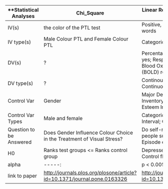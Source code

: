 | **Statistical Analyses | Chi_Square | Linear Regression, 3-Way ANOVA, T-test |
| ---|---|---|
| IV(s) | the color of the PTL test | Positive, negative and neutral stimulus words |
| IV type(s) | Male Colour PTL and Female Colour PTL | Categorical Nominal | 
| DV(s) |?   | Percentage of responses answered yes; Response time; Functional-MRI Blood Oxygen Level Dependent (BOLD) response  |
| DV type(s) |? | Continous Ratio; Continuous Interval; Continuous Interval |
| Control Var |Gender | Major Depressive; Beck Depression Inventory II (BDI-II); Rosenberg Self-Esteem Inventory |
| Control Var Types | Male and female | Categorical Dichotomous; Continuous Interval; Continuous Interval |
| Question to be Answered | Does Gender Influence Colour Choice in the Treatment of Visual Stress? | Do self-related negative thoughts in people suffering a Major Depressive Episode effect brain activity in an fMRI |
| H0 | Ranks test groups <= Ranks control group | Depressed fMRI BOLD response $<=$ Control fMRI BOLD response |
| alpha | -----: | p < 0.005 |
| link to paper | http://journals.plos.org/plosone/article?id=10.1371/journal.pone.0163326  | http://journals.plos.org/plosone/article?id=10.1371/journal.pone.0078844 |   
